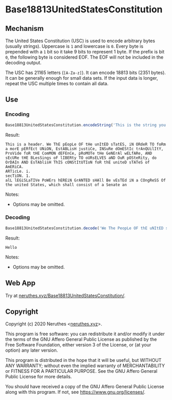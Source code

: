 # Base18813UnitedStatesConstitution

## Mechanism

The United States Constitution (USC) is used to encode arbitrary bytes (usually strings). Uppercase is `1` and lowercase is `0`.
Every byte is prepended with a `1` bit so it take 9 bits to represent 1 byte. If the prefix is bit `0`, the following byte is considered EOF. The EOF will not be included in the decoding output.

The USC has 21165 letters (`[A-Za-z]`). It can encode 18813 bits (2351 bytes). It can be generally enough for small data sets. If the input data is longer, repeat the USC multiple times to contain all data.

## Use

### Encoding

```javascript
Base18813UnitedStatesConstitution.encodeString('This is the string you want to encode.', { header: 'This is a header. ', trimming: 42 })
```

Result:

```
This is a header. We ThE pEopLe OF tHe unItED sTatES, iN ORdeR TO foRm a morE pERfEct UNiON, EstABLisH justiCe, INSuRe dOmEStIc trAnQUilItY, ProVide foR tHE ComMON dEFEnCe, pRoMOTe tHe GeNErAl wELfARe, AND sEcURe tHE BLesSings oF lIBERty TO oURsELVES aND OuR pOSteRity, do OrDAIn AND EsTAblisH ThIS cONStItUTIoN foR thE uniteD sTATeS of AmERiCA.
ARTicLe. i.
secTiON. 1.
alL lEGiSLaTIVe PoWErs hEREiN GrANTED sHAll Be vEsTEd iN a COngReSS Of the united States, which shall consist of a Senate an
```

Notes:

- Options may be omitted.

### Decoding

```javascript
Base18813UnitedStatesConstitution.decode('We The PeopLe OF thE uNItED sTAteS, iN OrDEr tO fORm A MORe perfect union, establish Justice, insure domestic T', { format: 'string', stringFormat: 'utf-8' })
```

Result:

```
Hello
```

Notes:

- Options may be omitted.

## Web App

Try at [neruthes.xyz/Base18813UnitedStatesConstitution/](https://neruthes.xyz/Base18813UnitedStatesConstitution/).

## Copyright

Copyright (c) 2020 Neruthes <[neruthes.xyz](https://neruthes.xyz)>.

This program is free software: you can redistribute it and/or modify
it under the terms of the GNU Affero General Public License as published
by the Free Software Foundation, either version 3 of the License, or
(at your option) any later version.

This program is distributed in the hope that it will be useful,
but WITHOUT ANY WARRANTY; without even the implied warranty of
MERCHANTABILITY or FITNESS FOR A PARTICULAR PURPOSE.  See the
GNU Affero General Public License for more details.

You should have received a copy of the GNU Affero General Public License
along with this program.  If not, see <https://www.gnu.org/licenses/>.
